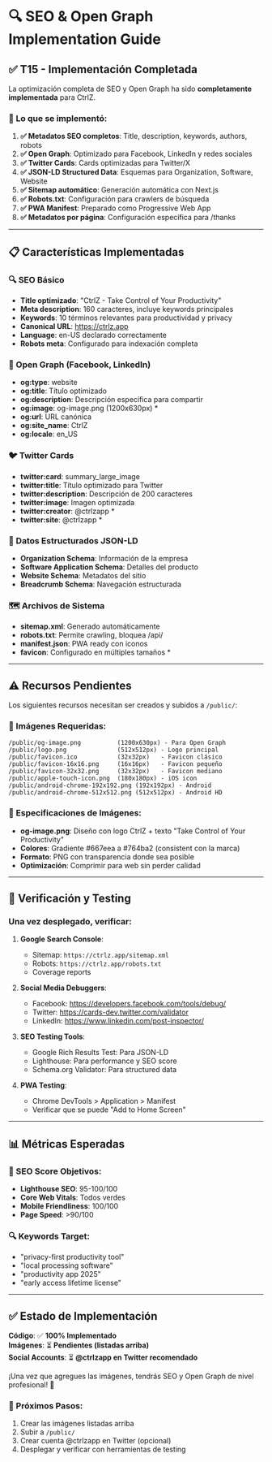 # 🔍 SEO & Open Graph Implementation Guide

## ✅ T15 - Implementación Completada

La optimización completa de SEO y Open Graph ha sido **completamente implementada** para CtrlZ.

### 🎯 Lo que se implementó:

1. **✅ Metadatos SEO completos**: Title, description, keywords, authors, robots
2. **✅ Open Graph**: Optimizado para Facebook, LinkedIn y redes sociales
3. **✅ Twitter Cards**: Cards optimizadas para Twitter/X  
4. **✅ JSON-LD Structured Data**: Esquemas para Organization, Software, Website
5. **✅ Sitemap automático**: Generación automática con Next.js
6. **✅ Robots.txt**: Configuración para crawlers de búsqueda
7. **✅ PWA Manifest**: Preparado como Progressive Web App
8. **✅ Metadatos por página**: Configuración específica para /thanks

---

## 📋 Características Implementadas

### 🔍 SEO Básico
- **Title optimizado**: "CtrlZ - Take Control of Your Productivity"
- **Meta description**: 160 caracteres, incluye keywords principales
- **Keywords**: 10 términos relevantes para productividad y privacy
- **Canonical URL**: https://ctrlz.app
- **Language**: en-US declarado correctamente
- **Robots meta**: Configurado para indexación completa

### 📱 Open Graph (Facebook, LinkedIn)
- **og:type**: website
- **og:title**: Título optimizado
- **og:description**: Descripción específica para compartir
- **og:image**: og-image.png (1200x630px) *
- **og:url**: URL canónica
- **og:site_name**: CtrlZ
- **og:locale**: en_US

### 🐦 Twitter Cards
- **twitter:card**: summary_large_image
- **twitter:title**: Título optimizado para Twitter
- **twitter:description**: Descripción de 200 caracteres
- **twitter:image**: Imagen optimizada
- **twitter:creator**: @ctrlzapp *
- **twitter:site**: @ctrlzapp *

### 🔗 Datos Estructurados JSON-LD
- **Organization Schema**: Información de la empresa
- **Software Application Schema**: Detalles del producto
- **Website Schema**: Metadatos del sitio
- **Breadcrumb Schema**: Navegación estructurada

### 🗺️ Archivos de Sistema
- **sitemap.xml**: Generado automáticamente
- **robots.txt**: Permite crawling, bloquea /api/
- **manifest.json**: PWA ready con iconos
- **favicon**: Configurado en múltiples tamaños *

---

## ⚠️ Recursos Pendientes

Los siguientes recursos necesitan ser creados y subidos a `/public/`:

### 📸 Imágenes Requeridas:
```
/public/og-image.png          (1200x630px) - Para Open Graph
/public/logo.png              (512x512px) - Logo principal  
/public/favicon.ico           (32x32px)   - Favicon clásico
/public/favicon-16x16.png     (16x16px)   - Favicon pequeño
/public/favicon-32x32.png     (32x32px)   - Favicon mediano
/public/apple-touch-icon.png  (180x180px) - iOS icon
/public/android-chrome-192x192.png (192x192px) - Android
/public/android-chrome-512x512.png (512x512px) - Android HD
```

### 🎨 Especificaciones de Imágenes:
- **og-image.png**: Diseño con logo CtrlZ + texto "Take Control of Your Productivity"
- **Colores**: Gradiente #667eea a #764ba2 (consistent con la marca)
- **Formato**: PNG con transparencia donde sea posible
- **Optimización**: Comprimir para web sin perder calidad

---

## 🧪 Verificación y Testing

### Una vez desplegado, verificar:

1. **Google Search Console**:
   - Sitemap: `https://ctrlz.app/sitemap.xml`
   - Robots: `https://ctrlz.app/robots.txt`
   - Coverage reports

2. **Social Media Debuggers**:
   - Facebook: https://developers.facebook.com/tools/debug/
   - Twitter: https://cards-dev.twitter.com/validator
   - LinkedIn: https://www.linkedin.com/post-inspector/

3. **SEO Testing Tools**:
   - Google Rich Results Test: Para JSON-LD
   - Lighthouse: Para performance y SEO score
   - Schema.org Validator: Para structured data

4. **PWA Testing**:
   - Chrome DevTools > Application > Manifest
   - Verificar que se puede "Add to Home Screen"

---

## 📊 Métricas Esperadas

### 🎯 SEO Score Objetivos:
- **Lighthouse SEO**: 95-100/100
- **Core Web Vitals**: Todos verdes
- **Mobile Friendliness**: 100/100
- **Page Speed**: >90/100

### 🔍 Keywords Target:
- "privacy-first productivity tool"
- "local processing software" 
- "productivity app 2025"
- "early access lifetime license"

---

## ✅ Estado de Implementación

**Código**: ✅ **100% Implementado**  
**Imágenes**: ⏳ **Pendientes (listadas arriba)**  
**Social Accounts**: ⏳ **@ctrlzapp en Twitter recomendado**

¡Una vez que agregues las imágenes, tendrás SEO y Open Graph de nivel profesional! 🚀

### 🔧 Próximos Pasos:
1. Crear las imágenes listadas arriba
2. Subir a `/public/`
3. Crear cuenta @ctrlzapp en Twitter (opcional)
4. Desplegar y verificar con herramientas de testing